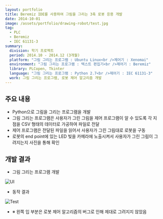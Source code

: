 ```yaml
---
layout: portfolio
title: Beremiz IDE를 사용하여 그림을 그리는 3축 로봇 응용 개발
date: 2014-10-01
image: /assets/portfolio/drawing-robot/test.jpg
tag:
  - PLC
  - Beremiz
  - IEC 61131-3
summary:
  division: 학기 프로젝트
  period: 2014.10 - 2014.12 (3개월)
  platform: "그림 그리는 프로그램 : Ubuntu Linux<br />제어기 : Xenomai"
  environment: "그림 그리는 프로그램 : 텍스트 편집기<br />제어기 : Beremiz"
  library: PLCopen, Tkinter
  language: "그림 그리는 프로그램 : Python 2.7<br />제어기 : IEC 61131-3"
  work: 그림 그리는 프로그램, 로봇 제어 알고리즘 개발
---
```


## 주요 내용

* Python으로 그림을 그리는 프로그램을 개발
* 그림 그리는 프로그램은 사용자가 그린 그림을 제어 프로그램이 알 수 있도록 각 지점을 CSV 형태의 데이터로 가공하여 파일로 전달
* 제어 프로그램은 전달된 파일을 읽어서 사용자가 그린 그림대로 로봇을 구동
* 로봇의 end point에 있는 LED 빛을 카메라에 노출시켜서 사용자가 그린 그림이 그려지는지 사진을 통해 확인

## 개발 결과

* 그림 그리는 프로그램 개발

![UI]({{site.baseurl}}/assets/portfolio/drawing-robot/ui.png)

* 동작 결과

![Test]({{site.baseurl}}/assets/portfolio/drawing-robot/test.jpg)

* ※ 왼쪽 입 부분은 로봇 제어 알고리즘의 버그로 인해 제대로 그려지지 않았음
